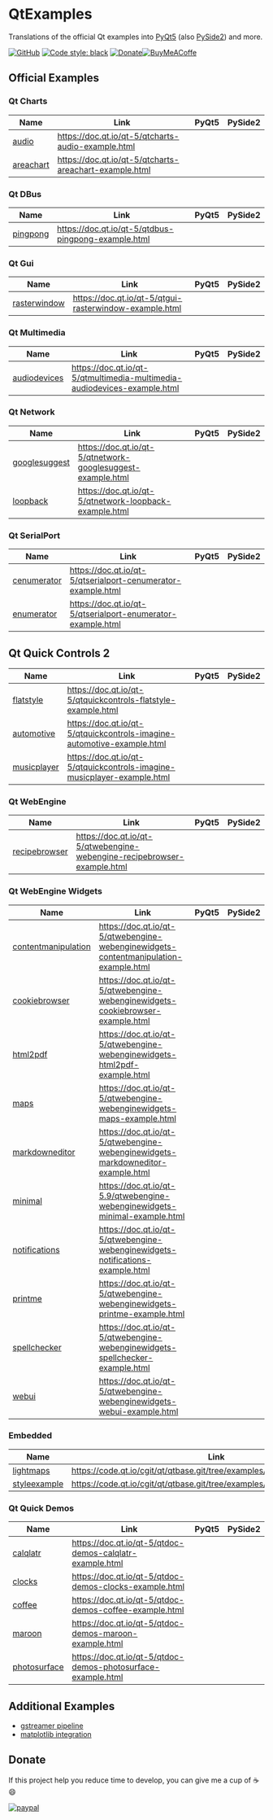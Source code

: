 # QtExamples
Translations of the official Qt examples into [PyQt5](https://pypi.org/project/PyQt5/) (also [PySide2](https://pypi.org/project/PySide2/)) and more.

 [![GitHub](https://img.shields.io/github/license/eyllanesc/QtExamples.svg)](https://github.com/eyllanesc/QtExamples/blob/master/LICENSE) [![Code style: black](https://img.shields.io/badge/code%20style-black-000000.svg)](https://github.com/psf/black) [![Donate](https://img.shields.io/badge/donate-PayPal-blue.svg?logo=paypal)](https://www.paypal.me/eyllanesc)[![BuyMeACoffe](https://www.buymeacoffee.com/assets/img/custom_images/orange_img.png)](https://www.buymeacoffee.com/eyllanesc)

## Official Examples

### Qt Charts

| Name                                   | Link                                                   | PyQt5 | PySide2 |
| -------------------------------------- | ------------------------------------------------------ | :---: | :-----: |
| [audio](official/charts/audio)         | https://doc.qt.io/qt-5/qtcharts-audio-example.html     |       |         |
| [areachart](official/charts/areachart) | https://doc.qt.io/qt-5/qtcharts-areachart-example.html |       |         |

### Qt DBus

| Name                               | Link                                                | PyQt5 | PySide2 |
| ---------------------------------- | --------------------------------------------------- | :---: | :-----: |
| [pingpong](official/dbus/pingpong) | https://doc.qt.io/qt-5/qtdbus-pingpong-example.html |       |         |


### Qt Gui

| Name                                      | Link                                                   | PyQt5 | PySide2 |
| ----------------------------------------- | ------------------------------------------------------ | :---: | :-----: |
| [rasterwindow](official/gui/rasterwindow) | https://doc.qt.io/qt-5/qtgui-rasterwindow-example.html |       |         |

### Qt Multimedia

| Name                                             | Link                                                                     | PyQt5 | PySide2 |
| ------------------------------------------------ | ------------------------------------------------------------------------ | :---: | :-----: |
| [audiodevices](official/multimedia/audiodevices) | https://doc.qt.io/qt-5/qtmultimedia-multimedia-audiodevices-example.html |       |         |

### Qt Network

| Name                                            | Link                                                        | PyQt5 | PySide2 |
| ----------------------------------------------- | ----------------------------------------------------------- | :---: | :-----: |
| [googlesuggest](official/network/googlesuggest) | https://doc.qt.io/qt-5/qtnetwork-googlesuggest-example.html |       |         |
| [loopback](official/network/loopback)           | https://doc.qt.io/qt-5/qtnetwork-loopback-example.html      |       |         |

### Qt SerialPort

| Name                                           | Link                                                         | PyQt5 | PySide2 |
| ---------------------------------------------- | ------------------------------------------------------------ | :---: | :-----: |
| [cenumerator](official/serialport/cenumerator) | https://doc.qt.io/qt-5/qtserialport-cenumerator-example.html |       |         |
| [enumerator](official/serialport/enumerator)   | https://doc.qt.io/qt-5/qtserialport-enumerator-example.html  |       |         |

## Qt Quick Controls 2

| Name                                                       | Link                                                                    | PyQt5 | PySide2 |
| ---------------------------------------------------------- | ----------------------------------------------------------------------- | :---: | :-----: |
| [flatstyle](official/quickcontrols2/flatstyle)             | https://doc.qt.io/qt-5/qtquickcontrols-flatstyle-example.html           |       |         |
| [automotive](official/quickcontrols2/imagine/automotive)   | https://doc.qt.io/qt-5/qtquickcontrols-imagine-automotive-example.html  |       |         |
| [musicplayer](official/quickcontrols2/imagine/musicplayer) | https://doc.qt.io/qt-5/qtquickcontrols-imagine-musicplayer-example.html |       |         |

### Qt WebEngine

| Name                                              | Link                                                                    | PyQt5 | PySide2 |
| ------------------------------------------------- | ----------------------------------------------------------------------- | :---: | :-----: |
| [recipebrowser](official/webengine/recipebrowser) | https://doc.qt.io/qt-5/qtwebengine-webengine-recipebrowser-example.html |       |         |

### Qt WebEngine Widgets


| Name                                                                 | Link                                                                                 | PyQt5 | PySide2 |
| -------------------------------------------------------------------- | ------------------------------------------------------------------------------------ | :---: | :-----: |
| [contentmanipulation](official/webenginewidgets/contentmanipulation) | https://doc.qt.io/qt-5/qtwebengine-webenginewidgets-contentmanipulation-example.html |       |         |
| [cookiebrowser](official/webenginewidgets/cookiebrowser)             | https://doc.qt.io/qt-5/qtwebengine-webenginewidgets-cookiebrowser-example.html       |       |         |
| [html2pdf](official/webenginewidgets/html2pdf)                       | https://doc.qt.io/qt-5/qtwebengine-webenginewidgets-html2pdf-example.html            |       |         |
| [maps](official/webenginewidgets/maps)                               | https://doc.qt.io/qt-5/qtwebengine-webenginewidgets-maps-example.html                |       |         |
| [markdowneditor](official/webenginewidgets/markdowneditor)           | https://doc.qt.io/qt-5/qtwebengine-webenginewidgets-markdowneditor-example.html      |       |         |
| [minimal](official/webenginewidgets/minimal)                         | https://doc.qt.io/qt-5.9/qtwebengine-webenginewidgets-minimal-example.html           |       |         |
| [notifications](official/webenginewidgets/notifications)             | https://doc.qt.io/qt-5/qtwebengine-webenginewidgets-notifications-example.html       |       |         |
| [printme](official/webenginewidgets/printme)                         | https://doc.qt.io/qt-5/qtwebengine-webenginewidgets-printme-example.html             |       |         |
| [spellchecker](official/webenginewidgets/spellchecker)               | https://doc.qt.io/qt-5/qtwebengine-webenginewidgets-spellchecker-example.html        |       |         |
| [webui](official/webenginewidgets/webui)                             | https://doc.qt.io/qt-5/qtwebengine-webenginewidgets-webui-example.html               |       |         |


### Embedded

| Name                                           | Link                                                                      | PyQt5 | PySide2 |
| ---------------------------------------------- | ------------------------------------------------------------------------- | :---: | :-----: |
| [lightmaps](official/embedded/lightmaps)       | https://code.qt.io/cgit/qt/qtbase.git/tree/examples/embedded/lightmaps    |       |         |
| [styleexample](official/embedded/styleexample) | https://code.qt.io/cgit/qt/qtbase.git/tree/examples/embedded/styleexample |       |         |


### Qt Quick Demos

| Name                                        | Link                                                         | PyQt5 | PySide2 |
| ------------------------------------------- | ------------------------------------------------------------ | :---: | :-----: |
| [calqlatr](official/demos/calqlatr)         | https://doc.qt.io/qt-5/qtdoc-demos-calqlatr-example.html     |       |         |
| [clocks](official/demos/clocks)             | https://doc.qt.io/qt-5/qtdoc-demos-clocks-example.html       |       |         |
| [coffee](official/demos/coffee)             | https://doc.qt.io/qt-5/qtdoc-demos-coffee-example.html       |       |         |
| [maroon](official/demos/maroon)             | https://doc.qt.io/qt-5/qtdoc-demos-maroon-example.html       |       |         |
| [photosurface](official/demos/photosurface) | https://doc.qt.io/qt-5/qtdoc-demos-photosurface-example.html |       |         |

## Additional Examples

* [gstreamer pipeline](others/gst_pipeline)
* [matplotlib integration](others/matplotlib)

## Donate

If this project help you reduce time to develop, you can give me a cup of :coffee: :smile:

[![paypal](https://www.paypalobjects.com/en_US/i/btn/btn_donateCC_LG.gif)](https://www.paypal.me/eyllanesc)
